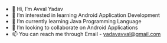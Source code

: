 - 👋 Hi, I’m Avval Yadav
- 👀 I’m interested in learning Android Application Development
- 🌱 I’m currently learning Java Programming Language
- 💞️ I’m looking to collaborate on Android Applications
- 📫 You can reach me through Email - yadavavval@gmail.com

<!---
AvvalDeveloper/AvvalDeveloper is a ✨ special ✨ repository because its `README.md` (this file) appears on your GitHub profile.
You can click the Preview link to take a look at your changes.
--->
